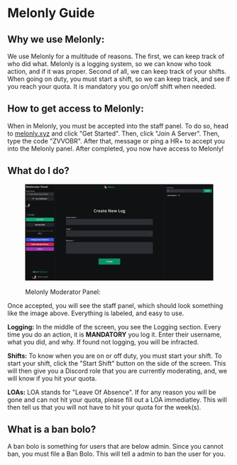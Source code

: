 # Melonly Guide

## Why we use Melonly:

We use Melonly for a multitude of reasons. The first, we can keep track of who did what. Melonly is a logging system, so we can know who took action, and if it was proper. Second of all, we can keep track of your shifts. When going on duty, you must start a shift, so we can keep track, and see if you reach your quota. It is mandatory you go on/off shift when needed.



## How to get access to Melonly:

When in Melonly, you must be accepted into the staff panel. To do so, head to [melonly.xyz](https://melonly.xyz) and click "Get Started". Then, click "Join A Server". Then, type the code "ZVVOBR". After that, message or ping a HR+ to accept you into the Melonly panel. After completed, you now have access to Melonly!



## What do I do?

<figure><img src=".gitbook/assets/image_2023-07-06_140636655.png" alt=""><figcaption><p>Melonly Moderator Panel:</p></figcaption></figure>

Once accepted, you will see the staff panel, which should look something like the image above. Everything is labeled, and easy to use.&#x20;

**Logging:** In the middle of the screen, you see the Logging section. Every time you do an action, it is **MANDATORY** you log it. Enter their username, what you did, and why. If found not logging, you will be infracted.



**Shifts:** To know when you are on or off duty, you must start your shift. To start your shift, click the "Start Shift" button on the side of the screen. This will then give you a Discord role that you are currently moderating, and, we will know if you hit your quota.



**LOAs:** LOA stands for "Leave Of Absence". If for any reason you will be gone and can not hit your quota, please fill out a LOA immediatley. This will then tell us that you will not have to hit your quota for the week(s).



## What is a ban bolo?

A ban bolo is something for users that are below admin. Since you cannot ban, you must file a Ban Bolo. This will tell a admin to ban the user for you.
